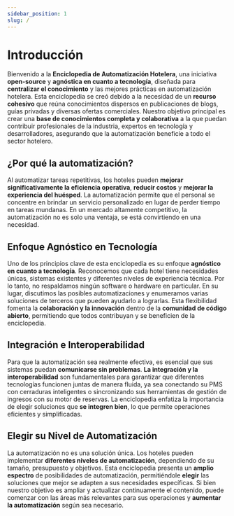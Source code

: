 ```yaml
---
sidebar_position: 1
slug: /
---
```


# Introducción

Bienvenido a la **Enciclopedia de Automatización Hotelera**, una iniciativa **open-source** y **agnóstica en cuanto a tecnología**, diseñada para **centralizar el conocimiento** y las mejores prácticas en automatización hotelera. Esta enciclopedia se creó debido a la necesidad de un **recurso cohesivo** que reúna conocimientos dispersos en publicaciones de blogs, guías privadas y diversas ofertas comerciales. Nuestro objetivo principal es crear una **base de conocimientos completa y colaborativa** a la que puedan contribuir profesionales de la industria, expertos en tecnología y desarrolladores, asegurando que la automatización beneficie a todo el sector hotelero.

## ¿Por qué la automatización?

Al automatizar tareas repetitivas, los hoteles pueden **mejorar significativamente la eficiencia operativa**, **reducir costos** y **mejorar la experiencia del huésped**. La automatización permite que el personal se concentre en brindar un servicio personalizado en lugar de perder tiempo en tareas mundanas. En un mercado altamente competitivo, la automatización no es solo una ventaja, se está convirtiendo en una necesidad.

## Enfoque Agnóstico en Tecnología

Uno de los principios clave de esta enciclopedia es su enfoque **agnóstico en cuanto a tecnología**. Reconocemos que cada hotel tiene necesidades únicas, sistemas existentes y diferentes niveles de experiencia técnica. Por lo tanto, no respaldamos ningún software o hardware en particular. En su lugar, discutimos las posibles automatizaciones y enumeramos varias soluciones de terceros que pueden ayudarlo a lograrlas. Esta flexibilidad fomenta la **colaboración y la innovación** dentro de la **comunidad de código abierto**, permitiendo que todos contribuyan y se beneficien de la enciclopedia.

## Integración e Interoperabilidad

Para que la automatización sea realmente efectiva, es esencial que sus sistemas puedan **comunicarse sin problemas**. **La integración y la interoperabilidad** son fundamentales para garantizar que diferentes tecnologías funcionen juntas de manera fluida, ya sea conectando su PMS con cerraduras inteligentes o sincronizando sus herramientas de gestión de ingresos con su motor de reservas. La enciclopedia enfatiza la importancia de elegir soluciones que **se integren bien**, lo que permite operaciones eficientes y simplificadas.

## Elegir su Nivel de Automatización

La automatización no es una solución única. Los hoteles pueden implementar **diferentes niveles de automatización**, dependiendo de su tamaño, presupuesto y objetivos. Esta enciclopedia presenta un **amplio espectro** de posibilidades de automatización, permitiéndole **elegir** las soluciones que mejor se adapten a sus necesidades específicas. Si bien nuestro objetivo es ampliar y actualizar continuamente el contenido, puede comenzar con las áreas más relevantes para sus operaciones y **aumentar la automatización** según sea necesario.
